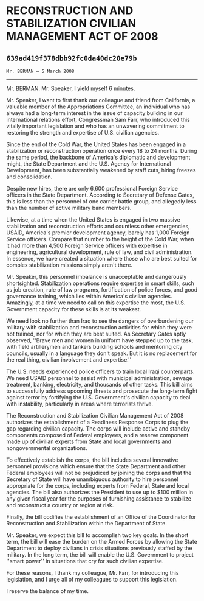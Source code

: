 # RECONSTRUCTION AND STABILIZATION CIVILIAN MANAGEMENT ACT OF 2008
## `639ad419f378dbb92fc0da40dc20e79b`
`Mr. BERMAN — 5 March 2008`

---


Mr. BERMAN. Mr. Speaker, I yield myself 6 minutes.

Mr. Speaker, I want to first thank our colleague and friend from 
California, a valuable member of the Appropriations Committee, an 
individual who has always had a long-term interest in the issue of 
capacity building in our international relations effort, Congressman 
Sam Farr, who introduced this vitally important legislation and who has 
an unwavering commitment to restoring the strength and expertise of 
U.S. civilian agencies.

Since the end of the Cold War, the United States has been engaged in 
a stabilization or reconstruction operation once every 18 to 24 months. 
During the same period, the backbone of America's diplomatic and 
development might, the State Department and the U.S. Agency for 
International Development, has been substantially weakened by staff 
cuts, hiring freezes and consolidation.

Despite new hires, there are only 6,600 professional Foreign Service 
officers in the State Department. According to Secretary of Defense 
Gates, this is less than the personnel of one carrier battle group, and 
allegedly less than the number of active military band members.

Likewise, at a time when the United States is engaged in two massive 
stabilization and reconstruction efforts and countless other 
emergencies, USAID, America's premier development agency, barely has 
1,000 Foreign Service officers. Compare that number to the height of 
the Cold War, when it had more than 4,500 Foreign Service officers with 
expertise in engineering, agricultural development, rule of law, and 
civil administration. In essence, we have created a situation where 
those who are best suited for complex stabilization missions simply 
aren't there.

Mr. Speaker, this personnel imbalance is unacceptable and dangerously 
shortsighted. Stabilization operations require expertise in smart 
skills, such as job creation, rule of law programs, fortification of 
police forces, and good governance training, which lies within 
America's civilian agencies. Amazingly, at a time we need to call on 
this expertise the most, the U.S. Government capacity for these skills 
is at its weakest.

We need look no further than Iraq to see the dangers of overburdening 
our military with stabilization and reconstruction activities for which 
they were not trained, nor for which they are best suited. As Secretary 
Gates aptly observed, ''Brave men and women in uniform have stepped up 
to the task, with field artillerymen and tankers building schools and 
mentoring city councils, usually in a language they don't speak. But it 
is no replacement for the real thing, civilian involvement and 
expertise.''

The U.S. needs experienced police officers to train local Iraqi 
counterparts. We need USAID personnel to assist with municipal 
administration, sewage treatment, banking, electricity, and thousands 
of other tasks. This bill aims to successfully address upcoming threats 
and prosecute the long-term fight against terror by fortifying the U.S. 
Government's civilian capacity to deal with instability, particularly 
in areas where terrorists thrive.

The Reconstruction and Stabilization Civilian Management Act of 2008 
authorizes the establishment of a Readiness Response Corps to plug the 
gap regarding civilian capacity. The corps will include active and 
standby components composed of Federal employees, and a reserve 
component made up of civilian experts from State and local governments 
and nongovernmental organizations.

To effectively establish the corps, the bill includes several 
innovative personnel provisions which ensure that the State Department 
and other Federal employees will not be prejudiced by joining the corps 
and that the Secretary of State will have unambiguous authority to hire 
personnel appropriate for the corps, including experts from Federal, 
State and local agencies. The bill also authorizes the President to use 
up to $100 million in any given fiscal year for the purposes of 
furnishing assistance to stabilize and reconstruct a country or region 
at risk.

Finally, the bill codifies the establishment of an Office of the 
Coordinator for Reconstruction and Stabilization within the Department 
of State.

Mr. Speaker, we expect this bill to accomplish two key goals. In the 
short term, the bill will ease the burden on the Armed Forces by 
allowing the State Department to deploy civilians in crisis situations 
previously staffed by the military. In the long term, the bill will 
enable the U.S. Government to project ''smart power'' in situations 
that cry for such civilian expertise.

For these reasons, I thank my colleague, Mr. Farr, for introducing 
this legislation, and I urge all of my colleagues to support this 
legislation.

I reserve the balance of my time.